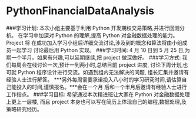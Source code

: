 # PythonFinancialDataAnalysis
###学习计划:
本次小组主要基于利用 Python 开发期权交易策略,并进行回测分析。
在学习中加深对 Python 的理解,提高 Python 对金融数据处理的能力。Project 将
在成功加入学习小组后详细交流讨论,涉及到的概念和算法将由小组成员一起学习
讨论最后用 Python 实现。
###学习时间:
4 月 10 日到 5 月 25 日,为期一个半月。如果有兴趣,可以延期继续,把 project 做深做好。
###学习方式:
我们每周会在线讨论一次,预计一到两小时,总结目前 project 进度,
讨论下周计划,也可就 Python 程序设计进行交流。如遇到组内无法解决的问题,
组长汇集并邀请有经验人士进行解答。
***另外每周需要承诺投入八小时的学习研究时间,请估算自己能投入的时间,谨慎报名。***会在一个月
后和一个半月后邀请有经验人士进行工作指点。
###学习目标:
希望通过本次精进班让大家在 Python 对金融数据处理上更上一层楼,
而且 project 本身也可以写在简历上体现自己的编程,数据处理,及策略研究经历。
